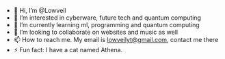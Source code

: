 - 👋 Hi, I’m @Lowveil
- 👀 I’m interested in cyberware, future tech and quantum computing
- 🌱 I’m currently learning ml, programming and quantum computing
- 💞️ I’m looking to collaborate on websites and music as well
- 📫 How to reach me. My email is lowveilyt@gmail.com, contact me there
- ⚡ Fun fact: I have a cat named Athena.

<!---
Lowveil/Lowveil is a ✨ special ✨ repository because its `README.md` (this file) appears on your GitHub profile.
You can click the Preview link to take a look at your changes.
--->
